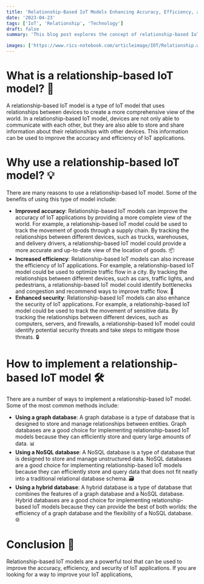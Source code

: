 ```yaml
---
title: 'Relationship-Based IoT Models Enhancing Accuracy, Efficiency, and Security 🔗'
date: '2023-04-23'
tags: ['IoT', 'Relationship', 'Technology']
draft: false
summary: 'This blog post explores the concept of relationship-based IoT models, which use relationships between devices to create a more comprehensive view of the world. We discuss the benefits of this model, such as improved accuracy, increased efficiency, and enhanced security, and how to implement it using different database types. 🌐'

images: ['https://www.rics-notebook.com/articleimage/IOT/Relationship.webp']
---
```


# What is a relationship-based IoT model? 🤔

A relationship-based IoT model is a type of IoT model that uses relationships
between devices to create a more comprehensive view of the world. In a
relationship-based IoT model, devices are not only able to communicate with each
other, but they are also able to store and share information about their
relationships with other devices. This information can be used to improve the
accuracy and efficiency of IoT applications.

# Why use a relationship-based IoT model? 💡

There are many reasons to use a relationship-based IoT model. Some of the
benefits of using this type of model include:

- **Improved accuracy**: Relationship-based IoT models can improve the accuracy
  of IoT applications by providing a more complete view of the world. For
  example, a relationship-based IoT model could be used to track the movement of
  goods through a supply chain. By tracking the relationships between different
  devices, such as trucks, warehouses, and delivery drivers, a
  relationship-based IoT model could provide a more accurate and up-to-date view
  of the location of goods. 📦
- **Increased efficiency**: Relationship-based IoT models can also increase the
  efficiency of IoT applications. For example, a relationship-based IoT model
  could be used to optimize traffic flow in a city. By tracking the
  relationships between different devices, such as cars, traffic lights, and
  pedestrians, a relationship-based IoT model could identify bottlenecks and
  congestion and recommend ways to improve traffic flow. 🚦
- **Enhanced security**: Relationship-based IoT models can also enhance the
  security of IoT applications. For example, a relationship-based IoT model
  could be used to track the movement of sensitive data. By tracking the
  relationships between different devices, such as computers, servers, and
  firewalls, a relationship-based IoT model could identify potential security
  threats and take steps to mitigate those threats. 🔒

# How to implement a relationship-based IoT model 🛠️

There are a number of ways to implement a relationship-based IoT model. Some of
the most common methods include:

- **Using a graph database**: A graph database is a type of database that is
  designed to store and manage relationships between entities. Graph databases
  are a good choice for implementing relationship-based IoT models because they
  can efficiently store and query large amounts of data. 📊
- **Using a NoSQL database**: A NoSQL database is a type of database that is
  designed to store and manage unstructured data. NoSQL databases are a good
  choice for implementing relationship-based IoT models because they can
  efficiently store and query data that does not fit neatly into a traditional
  relational database schema. 🗃️
- **Using a hybrid database**: A hybrid database is a type of database that
  combines the features of a graph database and a NoSQL database. Hybrid
  databases are a good choice for implementing relationship-based IoT models
  because they can provide the best of both worlds: the efficiency of a graph
  database and the flexibility of a NoSQL database. 🌐

# Conclusion 🎉

Relationship-based IoT models are a powerful tool that can be used to improve
the accuracy, efficiency, and security of IoT applications. If you are looking
for a way to improve your IoT applications,
